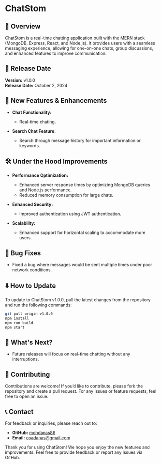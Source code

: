 # ChatStom

## 🚀 Overview

ChatStom is a real-time chatting application built with the MERN stack (MongoDB, Express, React, and Node.js). It provides users with a seamless messaging experience, allowing for one-on-one chats, group discussions, and enhanced features to improve communication.

## 📅 Release Date

**Version:** v1.0.0  
**Release Date:** October 2, 2024

## 🌟 New Features & Enhancements

- **Chat Functionality:** 
  - Real-time chating.

- **Search Chat Feature:** 
  - Search through message history for important information or keywords.

## 🛠️ Under the Hood Improvements

- **Performance Optimization:** 
  - Enhanced server response times by optimizing MongoDB queries and Node.js performance.
  - Reduced memory consumption for large chats.

- **Enhanced Security:** 
  - Improved authentication using JWT authentication.

- **Scalability:** 
  - Enhanced support for horizontal scaling to accommodate more users.

## 🐛 Bug Fixes

- Fixed a bug where messages would be sent multiple times under poor network conditions.

## ⬇️ How to Update

To update to ChatStom v1.0.0, pull the latest changes from the repository and run the following commands:

```bash
git pull origin v1.0.0
npm install
npm run build
npm start
```

## 🔮 What's Next?

- Future releases will focus on real-time chatting without any interruptions.

## 🤝 Contributing

Contributions are welcome! If you’d like to contribute, please fork the repository and create a pull request. For any issues or feature requests, feel free to open an issue.

## 📞 Contact

For feedback or inquiries, please reach out to:
- **GitHub:** [mohdanas86](https://github.com/mohdanas86)
- **Email:** [coadanas@gmail.com](mailto:coadanas@gmail.com)

Thank you for using ChatStom! We hope you enjoy the new features and improvements. Feel free to provide feedback or report any issues via GitHub.
```
